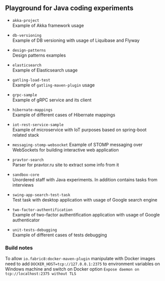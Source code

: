 
## Playground for Java coding experiments

* `akka-project`  
Example of Akka framework usage 

* `db-versioning`  
Example of DB versioning with usage of Liquibase and Flyway

* `design-patterns`  
Design patterns examples

* `elasticsearch`  
Example of Elasticsearch usage

* `gatling-load-test`  
Example of `gatling-maven-plugin` usage

* `grpc-sample`  
Example of gRPC service and its client

* `hibernate-mappings`  
Example of different cases of Hibernate mappings

* `iot-rest-service-sample`  
Example of microservice with IoT purposes based on spring-boot related stack

* `messaging-stomp-websocket`
Example of STOMP messaging over WebSockets for building interactive web application

* `pravtor-search`  
Parser for pravtor.ru site to extract some info from it

* `sandbox-core`  
Unordered staff with Java experiments. In addition contains tasks from interviews

* `swing-app-search-test-task`  
Test task with desktop application with usage of Google search engine

* `two-factor-authentification`  
Example of two-factor authentification application with usage of Google authenticator

* `unit-tests-debugging`  
Example of different cases of tests debugging


### Build notes
To allow `io.fabric8:docker-maven-plugin` manipulate with Docker images need to add 
`DOCKER_HOST=tcp://127.0.0.1:2375` to environment variables on Windows machine and switch on 
Docker option `Expose daemon on tcp://localhost:2375 without TLS`
